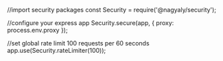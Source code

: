 //import security packages
const Security = require('@nagyaly/security');

//configure your express app
Security.secure(app, { proxy: process.env.proxy });

//set global rate limit 100 requests per 60 seconds
app.use(Security.rateLimiter(100));
